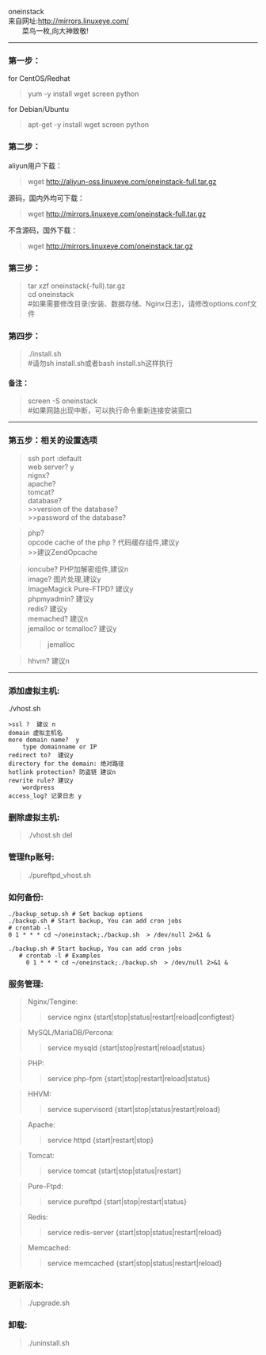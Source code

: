 oneinstack  
来自网址:http://mirrors.linuxeye.com/  
&ensp;&ensp;&emsp;菜鸟一枚,向大神致敬!

---
### 第一步：
for CentOS/Redhat  
>yum -y install wget screen python  

for Debian/Ubuntu  
>apt-get -y install wget screen python  

### 第二步：
aliyun用户下载：
>wget http://aliyun-oss.linuxeye.com/oneinstack-full.tar.gz   


源码，国内外均可下载：
>wget http://mirrors.linuxeye.com/oneinstack-full.tar.gz    

不含源码，国外下载：      
>wget http://mirrors.linuxeye.com/oneinstack.tar.gz

### 第三步：
>tar xzf oneinstack(-full).tar.gz  
cd oneinstack   
#如果需要修改目录(安装、数据存储、Nginx日志)，请修改options.conf文件

### 第四步：
>./install.sh  
#请勿sh install.sh或者bash install.sh这样执行  


#### 备注：
>screen -S oneinstack   
#如果网路出现中断，可以执行命令重新连接安装窗口

---
### 第五步：相关的设置选项
>ssh port :default  
web server? y  
nignx?  
apache?  
tomcat?  
database?  
	>>version of the database?  
	>>password of the database?   

  >php?  
opcode cache of the php ?  代码缓存组件,建议y  
	>>建议ZendOpcache

>ioncube? PHP加解密组件,建议n  
image? 图片处理,建议y   
ImageMagick  Pure-FTPD? 建议y  
phpmyadmin? 建议y  
redis? 建议y  
memached? 建议n  
jemalloc or tcmalloc?  建议y   
>>jemalloc  

>hhvm? 建议n

***

### 添加虚拟主机:

./vhost.sh

	>ssl ?  建议 n
	domain 虚拟主机名
	more domain name?  y
		type domainname or IP
	redirect to?  建议y
	directory for the domain: 绝对路径
	hotlink protection? 防盗链 建议n
	rewrite rule? 建议y
		wordpress
	access_log? 记录日志 y

### 删除虚拟主机:
>./vhost.sh del

### 管理ftp账号:
>./pureftpd_vhost.sh

### 如何备份:

```
./backup_setup.sh # Set backup options
./backup.sh # Start backup, You can add cron jobs
# crontab -l
0 1 * * * cd ~/oneinstack;./backup.sh  > /dev/null 2>&1 &
```

```
./backup.sh # Start backup, You can add cron jobs
   # crontab -l # Examples
     0 1 * * * cd ~/oneinstack;./backup.sh  > /dev/null 2>&1 &
```
### 服务管理:

>   Nginx/Tengine:  
>>   service nginx {start|stop|status|restart|reload|configtest}    

>MySQL/MariaDB/Percona:  
 >>  service mysqld {start|stop|restart|reload|status}  

>PHP:  
 >>  service php-fpm {start|stop|restart|reload|status}   

>HHVM:  
 >>  service supervisord {start|stop|status|restart|reload}   

>Apache:  
>>service httpd {start|restart|stop}

>Tomcat:  
>>service tomcat {start|stop|status|restart}

>Pure-Ftpd:  
 >>  service pureftpd {start|stop|restart|status}

>Redis:  
 >>  service redis-server {start|stop|status|restart|reload}

>Memcached:  
 >>  service memcached {start|stop|status|restart|reload}

### 更新版本:  
>./upgrade.sh

### 卸载:  
>./uninstall.sh

